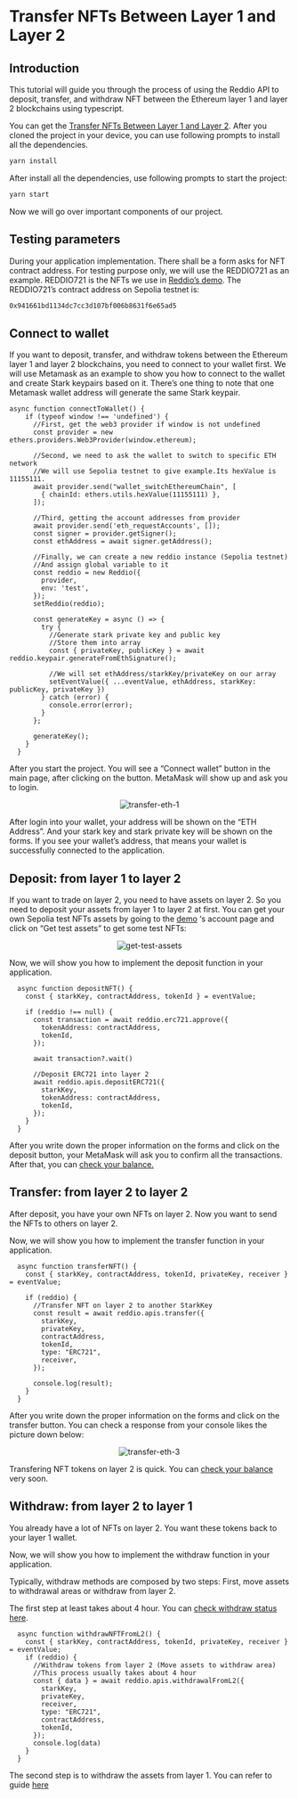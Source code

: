 # Transfer NFTs Between Layer 1 and Layer 2

## Introduction

This tutorial will guide you through the process of using the Reddio API to deposit, transfer, and withdraw NFT between the Ethereum layer 1 and layer 2 blockchains using typescript.

You can get the [Transfer NFTs Between Layer 1 and Layer 2](https://github.com/reddio-com/Tutorial-Examples/blob/master/ERC721-transfer-tutorial-example/src/pages/index.tsx). After you cloned the project in your device, you can use following prompts to install all the dependencies.

```bash
yarn install
```

After install all the dependencies, use  following prompts to start the project:

```bash
yarn start
```

Now we will go over important components of our project.

## Testing parameters

During your application implementation. There shall be a form asks for NFT contract address. For testing purpose only, we will use the REDDIO721 as an example. REDDIO721 is the NFTs we use in [Reddio’s demo](https://demos.reddio.com/). The REDDIO721’s contract address on Sepolia testnet is:

```bash
0x941661bd1134dc7cc3d107bf006b8631f6e65ad5
```

## Connect to wallet

If you want to deposit, transfer, and withdraw tokens between the Ethereum layer 1 and layer 2 blockchains, you need to connect to your wallet first. We will use Metamask as an example to show you how to connect to the wallet and create Stark keypairs based on it. There’s one thing to note that one Metamask wallet address will generate the same Stark keypair. 

```tsx
async function connectToWallet() {
    if (typeof window !== 'undefined') {
      //First, get the web3 provider if window is not undefined
      const provider = new ethers.providers.Web3Provider(window.ethereum);

      //Second, we need to ask the wallet to switch to specific ETH network
      //We will use Sepolia testnet to give example.Its hexValue is 11155111.
      await provider.send("wallet_switchEthereumChain", [
        { chainId: ethers.utils.hexValue(11155111) },
      ]);

      //Third, getting the account addresses from provider
      await provider.send('eth_requestAccounts', []);
      const signer = provider.getSigner();
      const ethAddress = await signer.getAddress();

      //Finally, we can create a new reddio instance (Sepolia testnet) 
      //And assign global variable to it
      const reddio = new Reddio({
        provider,
        env: 'test',
      });
      setReddio(reddio);

      const generateKey = async () => {
        try {
          //Generate stark private key and public key 
          //Store them into array
          const { privateKey, publicKey } = await reddio.keypair.generateFromEthSignature();

          //We will set ethAddress/starkKey/privateKey on our array
          setEventValue({ ...eventValue, ethAddress, starkKey: publicKey, privateKey })
        } catch (error) {
          console.error(error);
        }
      };

      generateKey();
    }
  }
```

After you start the project. You will see a “Connect wallet” button in the main page, after clicking on the button. MetaMask will show up and ask you to login. 

<p align="center">
  <img src="/transfer-eth-1.png" alt="transfer-eth-1"/>
</p>


After login into your wallet, your address will be shown on the “ETH Address”. And your stark key and stark private key will be shown on the forms. If you see your wallet’s address, that means your wallet is successfully connected to the application.

## Deposit: from layer 1 to layer 2

If you want to trade on layer 2, you need to have assets on layer 2. So you need to deposit your assets from layer 1 to layer 2 at first. You can get your own Sepolia test NFTs assets by going to the [demo](https://demos.reddio.com/) ‘s account page and click on “Get test assets” to get some test NFTs:

<p align="center">
  <img src="/get-test-assets.png" alt="get-test-assets"/>
</p>
Now, we will show you how to implement the deposit function in your application.

```tsx
  async function depositNFT() {
    const { starkKey, contractAddress, tokenId } = eventValue;

    if (reddio !== null) {
      const transaction = await reddio.erc721.approve({
        tokenAddress: contractAddress,
        tokenId,
      });

      await transaction?.wait()

      //Deposit ERC721 into layer 2
      await reddio.apis.depositERC721({
        starkKey,
        tokenAddress: contractAddress,
        tokenId,
      });
    }
  }
```

After you write down the proper information on the forms and click on the deposit button, your MetaMask will ask you to confirm all the transactions. After that, you can [check your balance.](https://docs.reddio.com/guide/getting-started/check-your-eth-erc20-nft-balance.html)

## Transfer: from layer 2 to layer 2

After deposit, you have your own NFTs on layer 2. Now you want to send the NFTs to others on layer 2. 

Now, we will show you how to implement the transfer function in your application.

```tsx
  async function transferNFT() {
    const { starkKey, contractAddress, tokenId, privateKey, receiver } = eventValue;

    if (reddio) {
      //Transfer NFT on layer 2 to another StarkKey
      const result = await reddio.apis.transfer({
        starkKey,
        privateKey,
        contractAddress,
        tokenId,
        type: "ERC721",
        receiver,
      });

      console.log(result);
    }
  }
```

After you write down the proper information on the forms and click on the transfer button. You can check a response from your console likes the picture down below:

<p align="center">
  <img src="/transfer-eth-3.png" alt="transfer-eth-3"/>
</p>

Transfering NFT tokens on layer 2 is quick. You can [check your balance](https://docs.reddio.com/guide/getting-started/check-your-eth-erc20-nft-balance.html) very soon.

## Withdraw: from layer 2 to layer 1

You already have a lot of NFTs on layer 2. You want these tokens back to your layer 1 wallet. 

Now, we will show you how to implement the withdraw function in your application. 

Typically, withdraw methods are composed by two steps: First, move assets to withdrawal areas or withdraw from layer 2. 

The first step at least takes about 4 hour. You can [check withdraw status here](https://docs.reddio.com/guide/api-reference/withdraw.html#withdrawal-status). 

```tsx
  async function withdrawNFTFromL2() {
    const { starkKey, contractAddress, tokenId, privateKey, receiver } = eventValue;
    if (reddio) {
      //Withdraw tokens from layer 2 (Move assets to withdraw area)
      //This process usually takes about 4 hour
      const { data } = await reddio.apis.withdrawalFromL2({
        starkKey,
        privateKey,
        receiver,
        type: "ERC721",
        contractAddress,
        tokenId,
      });
      console.log(data)
    }
  }
```

The second step is to withdraw the assets from layer 1. You can refer to guide [here](https://docs.reddio.com/guide/SDKs/jssdk-reference/withdraw.html#withdrawalfroml1)